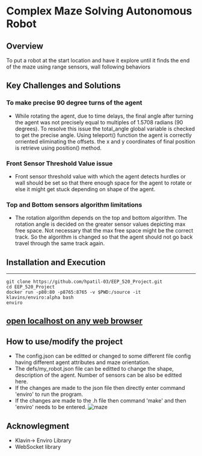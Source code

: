 # Complex Maze Solving Autonomous Robot
## Overview
To put a robot at the start location and have it explore until it finds the end of the maze using range sensors, wall following behaviors

## Key Challenges and Solutions

### To make precise 90 degree turns of the agent
* While rotating the agent, due to time delays, the final angle after turning the agent was not precisely equal to multiples of 1.5708 radians (90 degrees). 
To resolve this issue the total_angle global variable is checked to get the precise angle. Using teleport() function the agent is correctly orriented eliminating the offsets. the x and y coordinates of final position is retrieve using position() method.

### Front Sensor Threshold Value issue
* Front sensor  threshold value with which the agent detects hurdles or wall should be set so that there enough space for the agent to rotate or else it might get stuck depending on shape of the agent.

### Top and Bottom sensors algorithm limitations 
* The rotation algorithm depends on the top and bottom algorithm. The rotation angle is decided on the greater sensor values depicting max free space. Not necessary that the max free space might be the correct track. So the algorithm is changed so that the agent should not go back travel through the same track again. 

## Installation and Execution
---
	git clone https://github.com/hpatil-03/EEP_520_Project.git
	cd EEP_520_Project
	docker run -p80:80 -p8765:8765 -v $PWD:/source -it klavins/enviro:alpha bash
	enviro
[open localhost on any web browser](http://localhost/)
---

## How to use/modify the project
* The config.json can be editted or changed to some different file config having different agent attributes and maze orientation.
* The defs/my_robot.json file can be editted to change the shape, description of the agent. Number of sensors can be also be editted here. 
* If the changes are made to the json file then directly enter command 'enviro' to run the program.
* If the changes are made to the .h file then command 'make' and then 'enviro' needs to be entered.
![maze](https://user-images.githubusercontent.com/82071575/121275440-899c7280-c881-11eb-9f88-85e9b10b1c20.jpg)

## Acknowlegment
* Klavin-> Enviro Library 
* WebSocket library
